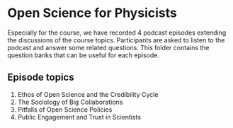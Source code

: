 # Open Science for Physicists

Especially for the course, we have recorded 4 podcast episodes extending the discussions of the course topics. 
Participants are asked to listen to the podcast and answer some related questions. 
This folder contains the question banks that can be useful for each episode.

## Episode topics
1. Ethos of Open Science and the Credibility Cycle
2. The Sociology of Big Collaborations
3. Pitfalls of Open Science Policies
4. Public Engagement and Trust in Scientists